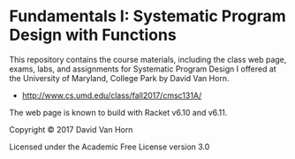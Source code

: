 # Fundamentals I: Systematic Program Design with Functions

This repository contains the course materials, including the class web
page, exams, labs, and assignments for Systematic Program Design I
offered at the University of Maryland, College Park by David Van Horn.

* http://www.cs.umd.edu/class/fall2017/cmsc131A/

The web page is known to build with Racket v6.10 and v6.11.

Copyright © 2017 David Van Horn

Licensed under the Academic Free License version 3.0

